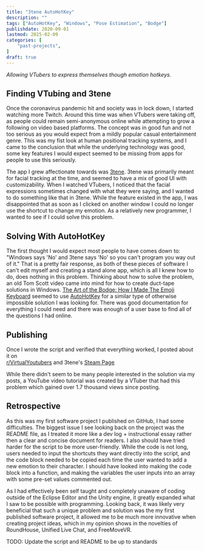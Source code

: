 ```yaml
---
title: "3tene AutoHotKey"
description: ""
tags: ["AutoHotKey", "Windows", "Pose Estimation", "Bodge"]
publishdate: 2020-09-01
lastmod: 2025-02-09
categories: [
    "past-projects",
]
draft: true
---
```


*Allowing VTubers to express themselves though emotion hotkeys.*

## Finding VTubing and 3tene
Once the coronavirus pandemic hit and society was in lock down, I started watching more Twitch. 
Around this time was when VTubers were taking off, as people could remain semi-anonymous online while
attempting to grow a following on video based platforms. The concept was in good fun and not too serious
as you would expect from a mildly popular casual entertainment genre. This was my fist look at human 
positional tracking systems, and I came to the conclusion that while the underlying technology was good, 
some key features I would expect seemed to be missing from apps for people to use this seriously. 

The app I grew affectionate towards was [3tene](https://3tene.com/). 3tene was primarily meant for facial 
tracking at the time, and seemed to have a mix of good UI with customizability. When I watched VTubers, 
I noticed that the facial expressions sometimes changed with what they were saying, and I wanted to do 
something like that in 3tene. While the feature existed in the app, I was disappointed that as soon as I 
clicked on another window I could no longer use the shortcut to change my emotion. As a relatively new programmer, 
I wanted to see if I could solve this problem.

## Solving With AutoHotKey

The first thought I would expect most people to have comes down to: "Windows says 'No' and 3tene says 'No' so you 
can't program you way out of it." That is a pretty fair response, as both of these pieces of software I can't 
edit myself and creating a stand alone app, which is all I knew how to do, does nothing in this problem. Thinking about 
how to solve the problem, an old Tom Scott video came into mind for how to create duct-tape solutions in Windows. 
[The Art of the Bodge: How I Made The Emoji Keyboard](https://youtu.be/lIFE7h3m40U) seemed to use 
[AutoHotKey](https://www.autohotkey.com/) for a similar type of otherwise impossible solution I was looking for. 
There was good documentation for everything I could need and there was enough of a user base to find all of the questions I had online. 

## Publishing

Once I wrote the script and verified that everything worked, I posted about it on  
[r/VirtualYoutubers](https://www.reddit.com/r/VirtualYoutubers/comments/ikxoq1/solution_to_using_hotkeys_without_focus_on_3tene/)
and 3tene's [Steam Page](https://steamcommunity.com/app/871170/discussions/0/2945872608881921166/)

While there didn't seem to be many people interested in the solution via my posts, 
a YouTube video tutorial was created by a VTuber that had this problem which gained over 1.7 thousand views since posting. 

## Retrospective

As this was my first software project I published on GitHub, I had some difficulties. The biggest issue I see looking 
back on the project was the README file, as I treated it more like a dev log + instructional essay rather then a clear 
and concise document for readers. I also should have tried harder for the script to be more user-friendly. 
While the code is not long, users needed to input the shortcuts they want directly into the script, 
and the code block needed to be copied each time the user wanted to add a new emotion to their character. 
I should have looked into making the code block into a function, and making the variables the user inputs into an 
array with some pre-set values commented out. 

As I had effectively been self taught and completely unaware of coding outside of the Eclipse Editor and the Unity engine, 
it greatly expanded what I saw to be possible with programming. Looking back, it was likely very beneficial that such a unique 
problem and solution was the my first published software project, it allowed me to be much more innovative when creating project 
ideas, which in my opinion shows in the novelties of RoundHouse, Unified Live Chat, and FreeMoveVR.

TODO: Update the script and README to be up to standards
